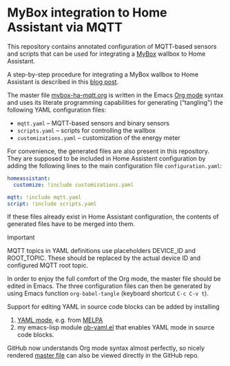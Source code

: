 # MyBox integration to Home Assistant via MQTT

This repository contains annotated configuration of MQTT-based
sensors and scripts that can be used for integrating a
[MyBox](https://mybox.eco/produkty-kategorie/nabijeci-stanice)
wallbox to Home Assistant.

A step-by-step procedure for integrating a MyBox wallbox to Home
Assistant is described in this [blog post](https://blog.lhotka.name/posts/mybox-home-assistant).

The master file [mybox-ha-mqtt.org](./mybox-ha-mqtt.org) is written in
the Emacs [Org mode](https://orgmode.org) syntax and uses its literate
programming capabilities for generating (“tangling”) the following
YAML configuration files:

* `mqtt.yaml` – MQTT-based sensors and binary sensors
* `scripts.yaml` – scripts for controlling the wallbox
* `customizations.yaml` – customization of the energy meter

For convenience, the generated files are also present in this
repository. They are supposed to be included in Home Assistent
configuration by adding the following lines to the main configuration
file `configuration.yaml`:

``` yaml
homeassistant:
  customize: !include customizations.yaml

mqtt: !include mqtt.yaml
script: !include scripts.yaml
```

If these files already exist in Home Assistant configuration, the
contents of generated files have to be merged into them.

> [!IMPORTANT]
> MQTT topics in YAML definitions use placeholders DEVICE_ID and
> ROOT_TOPIC. These should be replaced by the actual device ID and
> configured MQTT root topic.

In order to enjoy the full comfort of the Org mode, the master file
should be edited in Emacs. The three configuration files can then be
generated by using Emacs function `org-babel-tangle` (keyboard
shortcut `C-c C-v t`).

Support for editing YAML in source code blocks can be added by
installing

1. [YAML mode](https://github.com/yoshiki/yaml-mode),
   e.g. from [MELPA](https://stable.melpa.org/#/yaml-mode)
2. my emacs-lisp module
   [ob-yaml.el](https://github.com/llhotka/ob-yaml) that enables
   YAML mode in source code blocks. 

GitHub now understands Org mode syntax almost perfectly, so nicely rendered
[master file](mybox-ha-mqtt.org) can also be viewed directly in the
GitHub repo.
